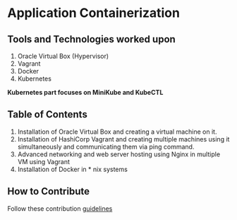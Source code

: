 # Application Containerization

## Tools and Technologies worked upon

1. Oracle Virtual Box (Hypervisor)
2. Vagrant
3. Docker
4. Kubernetes

**Kubernetes part focuses on MiniKube and KubeCTL**

## Table of Contents

1. Installation of Oracle Virtual Box and creating a virtual machine on it.
2. Installation of HashiCorp Vagrant and creating multiple machines using it simultaneously and communicating them via ping command.
3. Advanced networking and web server hosting using Nginx in multiple VM using Vagrant
4. Installation of Docker in * nix systems
  
## How to Contribute

Follow these contribution [guidelines](CONTRIBUTING.md)

